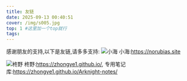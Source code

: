 ```yaml
---
title: 友链
date: 2025-09-13 00:40:51
cover: /img/s005.jpg
top: 1 #这里加一个top就行
tags:
---
```


感谢朋友的支持,以下是友链,请多多支持:
![小海](/syy.github.io/img/dd002.jpg)
小海:https://norubias.site

![柊野](/syy.github.io/img/dd001.jpg) <!-- 和封面图一样，用 /img/ 开头 -->
柊野:https://zhongye1.github.io/, 专用笔记库:https://zhongye1.github.io/Arknight-notes/

